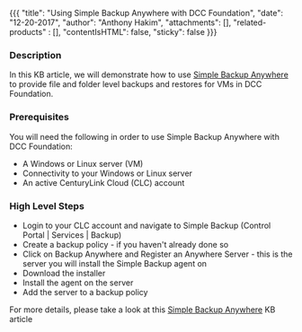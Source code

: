 {{{
  "title": "Using Simple Backup Anywhere with DCC Foundation",
  "date": "12-20-2017",
  "author": "Anthony Hakim",
  "attachments": [],
  "related-products" : [],
  "contentIsHTML": false,
  "sticky": false
}}}

### Description
In this KB article, we will demonstrate how to use [Simple Backup Anywhere](../../backup/simple-backup-service-how-it-works.md) to provide file and folder level backups and restores for VMs in DCC Foundation.

### Prerequisites
You will need the following in order to use Simple Backup Anywhere with DCC Foundation:

* A Windows or Linux server (VM)
* Connectivity to your Windows or Linux server
* An active CenturyLink Cloud (CLC) account

### High Level Steps
* Login to your CLC account and navigate to Simple Backup (Control Portal | Services | Backup)
* Create a backup policy - if you haven't already done so
* Click on Backup Anywhere and Register an Anywhere Server - this is the server you will install the Simple Backup agent on
* Download the installer
* Install the agent on the server
* Add the server to a backup policy

For more details, please take a look at this [Simple Backup Anywhere](../../backup/backup-anywhere.md) KB article
